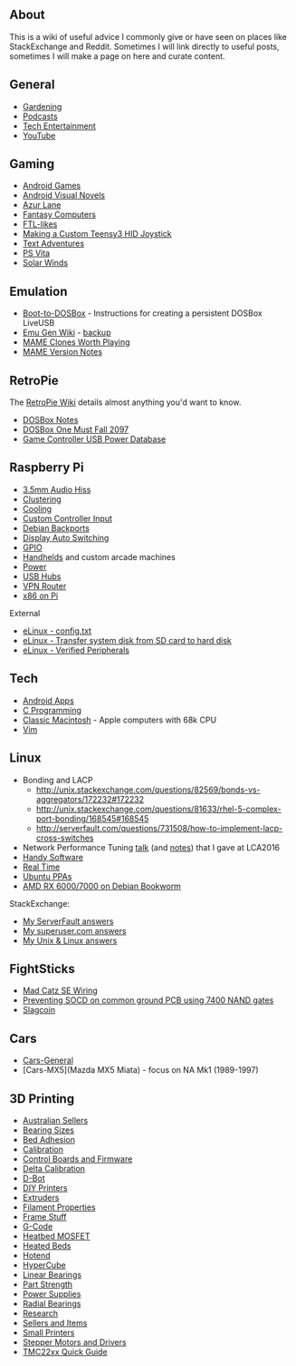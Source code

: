 ## About

This is a wiki of useful advice I commonly give or have seen on places like StackExchange and Reddit. Sometimes I will link directly to useful posts, sometimes I will make a page on here and curate content.

## General

* [Gardening](General-Gardening)
* [Podcasts](General-Podcasts)
* [Tech Entertainment](General-Tech-Entertainment)
* [YouTube](General-YouTube)

## Gaming

* [Android Games](Gaming-Android-Games)
* [Android Visual Novels](Gaming-Android-Visual-Novels)
* [Azur Lane](Gaming-Azur-Lane)
* [Fantasy Computers](Gaming-Fantasy-Computers)
* [FTL-likes](Gaming-FTL-likes)
* [Making a Custom Teensy3 HID Joystick](Gaming-Making-a-Custom-Teensy3-HID-Joystick)
* [Text Adventures](Gaming-Text-Adventures)
* [PS Vita](Gaming-PS-Vita)
* [Solar Winds](Gaming-Solar-Winds)

## Emulation

* [Boot-to-DOSBox](Boot-to-DOSBox) - Instructions for creating a persistent DOSBox LiveUSB
* [Emu Gen Wiki](http://emulation.gametechwiki.com/) - [backup](https://emulation.miraheze.org/)
* [MAME Clones Worth Playing](MAME-Clones-Worth-Playing)
* [MAME Version Notes](MAME-Version-Notes)

## RetroPie

The [RetroPie Wiki](https://github.com/RetroPie/RetroPie-Setup/wiki) details almost anything you'd want to know.

* [DOSBox Notes](RetroPie-DOSBox-Notes)
* [DOSBox One Must Fall 2097](RetroPie-DOSBox-OMF2097)
* [Game Controller USB Power Database](Game-Controller-USB-Power-Database)

## Raspberry Pi

* [3.5mm Audio Hiss](Raspberry-Pi-3.5mm-Audio-Hiss)
* [Clustering](Raspberry-Pi-Clustering)
* [Cooling](Raspberry-Pi-Cooling)
* [Custom Controller Input](Raspberry-Pi-Custom-Controller-Input)
* [Debian Backports](Raspberry-Pi-Debian-Backports)
* [Display Auto Switching](Raspberry-Pi-Display-Auto-Switching)
* [GPIO](Raspberry-Pi-GPIO)
* [Handhelds](Raspberry-Pi-Handhelds) and custom arcade machines
* [Power](Raspberry-Pi-Power)
* [USB Hubs](http://elinux.org/RPi_Powered_USB_Hubs)
* [VPN Router](https://gist.github.com/superjamie/ac55b6d2c080582a3e64)
* [x86 on Pi](x86-on-Pi)

External

* [eLinux - config.txt](https://elinux.org/RPiconfig)
* [eLinux - Transfer system disk from SD card to hard disk](https://elinux.org/Transfer_system_disk_from_SD_card_to_hard_disk)
* [eLinux - Verified Peripherals](https://elinux.org/RPi_VerifiedPeripherals)

## Tech

* [Android Apps](Tech-Android-Apps)
* [C Programming](Tech-C-Programming)
* [Classic Macintosh](Classic-Mac) - Apple computers with 68k CPU
* [Vim](Vim)

## Linux

* Bonding and LACP
    * http://unix.stackexchange.com/questions/82569/bonds-vs-aggregators/172232#172232
    * http://unix.stackexchange.com/questions/81633/rhel-5-complex-port-bonding/168545#168545
    * http://serverfault.com/questions/731508/how-to-implement-lacp-cross-switches
* Network Performance Tuning [talk](https://www.youtube.com/watch?v=ZYCKSN4xf84) (and [notes](http://jbainbri.github.io/lca2016.html)) that I gave at LCA2016
* [Handy Software](Linux-Handy-Software)
* [Real Time](Linux-Real-Time)
* [Ubuntu PPAs](Linux-Ubuntu-PPAs)
* [AMD RX 6000/7000 on Debian Bookworm](Linux-AMD-Debian-Bookworm)

StackExchange:

* [My ServerFault answers](http://serverfault.com/users/122677/suprjami?tab=answers&sort=votes)
* [My superuser.com answers](http://superuser.com/users/136766/suprjami?tab=answers&sort=votes)
* [My Unix & Linux answers](http://unix.stackexchange.com/users/39229/suprjami?tab=answers&sort=votes)

## FightSticks

* [Mad Catz SE Wiring](Mad-Catz-SE-Wiring)
* [Preventing SOCD on common ground PCB using 7400 NAND gates](http://forums.shoryuken.com/discussion/147393/guide-preventing-socd-on-any-common-ground-pcb-by-using-7400-chips/p1)
* [Slagcoin](http://slagcoin.com/joystick/introduction.html)

## Cars

* [Cars-General](General)
* [Cars-MX5](Mazda MX5 Miata) - focus on NA Mk1 (1989-1997)

## 3D Printing

* [Australian Sellers](3D-Printing-Australian-Sellers)
* [Bearing Sizes](3D-Printing-Bearing-Sizes)
* [Bed Adhesion](3D-Printing-Bed-Adhesion)
* [Calibration](3D-Printing-Calibration)
* [Control Boards and Firmware](3D-Printing-Control-Boards-and-Firmware)
* [Delta Calibration](3D-Printing-Delta-Calibration)
* [D-Bot](3D-Printing-D-Bot)
* [DIY Printers](3D-Printing-DIY-Printers)
* [Extruders](3D-Printing-Extruders)
* [Filament Properties](3D-Printing-Filament-Properties)
* [Frame Stuff](3D-Printing-Frame-Stuff)
* [G-Code](3D-Printing-G-Code)
* [Heatbed MOSFET](3D-Printing-Heatbed-MOSFET)
* [Heated Beds](3D-Printing-Heated-Beds)
* [Hotend](3D-Printing-Hotend)
* [HyperCube](3D-Printing-HyperCube)
* [Linear Bearings](3D-Printing-Linear-Bearings)
* [Part Strength](3D-Printing-Part-Strength)
* [Power Supplies](3D-Printing-Power-Supplies)
* [Radial Bearings](3D-Printing-Radial-Bearings)
* [Research](3D-Printing-Research)
* [Sellers and Items](3D-Printing-Sellers-and-Items)
* [Small Printers](3D-Printing-Small-Printers)
* [Stepper Motors and Drivers](3D-Printing-Stepper-Motors-and-Drivers)
* [TMC22xx Quick Guide](3D-Printing-TMC22xx-Quick-Guide)

